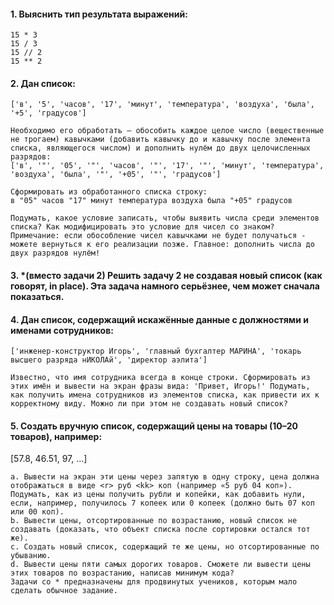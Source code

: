 #### 1. Выяснить тип результата выражений:
    15 * 3
    15 / 3
    15 // 2
    15 ** 2
#### 2. Дан список:
    ['в', '5', 'часов', '17', 'минут', 'температура', 'воздуха', 'была', '+5', 'градусов']

    Необходимо его обработать — обособить каждое целое число (вещественные не трогаем) кавычками (добавить кавычку до и кавычку после элемента списка, являющегося числом) и дополнить нулём до двух целочисленных разрядов:
    ['в', '"', '05', '"', 'часов', '"', '17', '"', 'минут', 'температура', 'воздуха', 'была', '"', '+05', '"', 'градусов']
    
    Сформировать из обработанного списка строку:
    в "05" часов "17" минут температура воздуха была "+05" градусов
    
    Подумать, какое условие записать, чтобы выявить числа среди элементов списка? Как модифицировать это условие для чисел со знаком?
    Примечание: если обособление чисел кавычками не будет получаться - можете вернуться к его реализации позже. Главное: дополнить числа до двух разрядов нулём!
#### 3. *(вместо задачи 2) Решить задачу 2 не создавая новый список (как говорят, in place). Эта задача намного серьёзнее, чем может сначала показаться.
#### 4. Дан список, содержащий искажённые данные с должностями и именами сотрудников:
    ['инженер-конструктор Игорь', 'главный бухгалтер МАРИНА', 'токарь высшего разряда нИКОЛАй', 'директор аэлита']

    Известно, что имя сотрудника всегда в конце строки. Сформировать из этих имён и вывести на экран фразы вида: 'Привет, Игорь!' Подумать, как получить имена сотрудников из элементов списка, как привести их к корректному виду. Можно ли при этом не создавать новый список?
#### 5. Создать вручную список, содержащий цены на товары (10–20 товаров), например:
[57.8, 46.51, 97, ...]

    a. Вывести на экран эти цены через запятую в одну строку, цена должна отображаться в виде <r> руб <kk> коп (например «5 руб 04 коп»). Подумать, как из цены получить рубли и копейки, как добавить нули, если, например, получилось 7 копеек или 0 копеек (должно быть 07 коп или 00 коп).  
    b. Вывести цены, отсортированные по возрастанию, новый список не создавать (доказать, что объект списка после сортировки остался тот же).
    c. Создать новый список, содержащий те же цены, но отсортированные по убыванию.
    d. Вывести цены пяти самых дорогих товаров. Сможете ли вывести цены этих товаров по возрастанию, написав минимум кода?
    Задачи со * предназначены для продвинутых учеников, которым мало сделать обычное задание.

